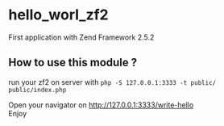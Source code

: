 <h1> hello_worl_zf2 </h1>
First application with Zend Framework 2.5.2 <br/>

<h2>How to use this module ? </h2>
run your zf2 on server with <code>php -S 127.0.0.1:3333 -t public/ public/index.php </code><br/>

Open your navigator on http://127.0.0.1:3333/write-hello<br/>
Enjoy


